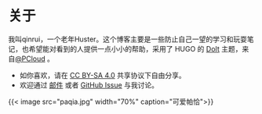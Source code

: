 # 关于



[//]: # (<h1> <img src="htt/12806ps://emojis.slackmojis.com/emojis/images/1613285697/meow_attention.png?1613285697" width="30" /> 你好</h1>)

我叫qinrui，一个老年Huster。这个博客主要是一些防止自己一望的学习和玩耍笔记，也希望能对看到的人提供一点小小的帮助，采用了 HUGO 的 [DoIt](https://hugodoit.pages.dev) 主题，来自[@PCloud](https://github.com/HEIGE-PCloud) 。

- 如你喜欢，请在 [CC BY-SA 4.0](https://creativecommons.org/licenses/by-sa/4.0/) 共享协议下自由分享。
- 欢迎通过 [邮件](mailto:mqinrui@163.com) 或者 [GitHub Issue](https://github.com/qinruim/qinruim.github.io/issues/new) 与我讨论。


{{< image src="paqia.jpg" width="70%" caption="可爱帕恰">}}

